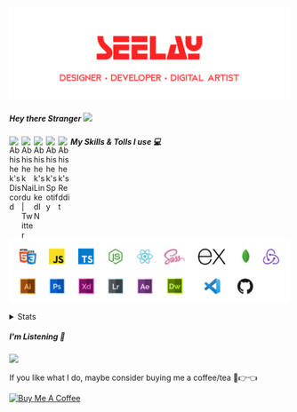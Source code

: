 [![banner](./images/seelay.svg)](https://seelay.in)

##### Hey there Stranger <img src="https://media.giphy.com/media/hvRJCLFzcasrR4ia7z/giphy.gif" width="25px">

<a href="https://discord.gg/XTW52Kt">
  <img align="left" alt="Abhishek's Discord" width="22px" src="https://raw.githubusercontent.com/peterthehan/peterthehan/master/assets/discord.svg" />
</a>
<a href="https://twitter.com/abhisheknaiidu">
  <img align="left" alt="Abhishek Naidu | Twitter" width="22px" src="https://raw.githubusercontent.com/peterthehan/peterthehan/master/assets/twitter.svg" />
</a>
<a href="https://www.linkedin.com/in/abhisheknaiidu/">
  <img align="left" alt="Abhishek's LinkedIN" width="22px" src="https://raw.githubusercontent.com/peterthehan/peterthehan/master/assets/linkedin.svg" />
</a>
<a href="https://open.spotify.com/user/e90fe4zsndbm6xoe2t7t8kogf?si=WaLKpwvWTle0btle2qPb6g">
  <img align="left" alt="Abhishek's Spotify" width="22px" src="https://raw.githubusercontent.com/peterthehan/peterthehan/master/assets/spotify.svg" />
</a>
<a href="https://www.reddit.com/user/geekyabhi/">
  <img align="left" alt="Abhishek's Reddit" width="22px" src="https://raw.githubusercontent.com/peterthehan/peterthehan/master/assets/reddit.svg" />
</a>

##### My Skills & Tolls I use 💻

[![banner](./images/skills&tools.svg)](https://seelay.in)

<details>
  <summary>Stats</summary>

---

![Aman Seelay's GitHub Stats](https://github-readme-stats.vercel.app/api?username=imseelay&count_private=true&show_icons=true&theme=nord)

##### Weekly development breakdown 📊

<!--START_SECTION:waka-->
![Profile Views](http://img.shields.io/badge/Profile%20Views-24-blue)

**🐱 My Github Data** 

> 🏆 126 Contributions in the Year 2021
 > 
> 📦 492.0 kB Used in Github's Storage 
 > 
> 🚫 Not Opted to Hire
 > 
> 📜 1 Public Repository 
 > 
> 🔑 70 Private Repositories  
 > 
**I'm a Night 🦉** 

```text
🌞 Morning    130 commits    ██████░░░░░░░░░░░░░░░░░░░   23.59% 
🌆 Daytime    43 commits     ██░░░░░░░░░░░░░░░░░░░░░░░   7.8% 
🌃 Evening    141 commits    ██████░░░░░░░░░░░░░░░░░░░   25.59% 
🌙 Night      237 commits    ██████████░░░░░░░░░░░░░░░   43.01%

```
📅 **I'm Most Productive on Thursday** 

```text
Monday       109 commits    █████░░░░░░░░░░░░░░░░░░░░   19.78% 
Tuesday      86 commits     ████░░░░░░░░░░░░░░░░░░░░░   15.61% 
Wednesday    42 commits     ██░░░░░░░░░░░░░░░░░░░░░░░   7.62% 
Thursday     138 commits    ██████░░░░░░░░░░░░░░░░░░░   25.05% 
Friday       68 commits     ███░░░░░░░░░░░░░░░░░░░░░░   12.34% 
Saturday     57 commits     ██░░░░░░░░░░░░░░░░░░░░░░░   10.34% 
Sunday       51 commits     ██░░░░░░░░░░░░░░░░░░░░░░░   9.26%

```


📊 **This Week I Spent My Time On** 

```text
⌚︎ Time Zone: Asia/Kolkata

💬 Programming Languages: 
Other                    14 hrs 39 mins      ███████████████████████░░   92.4% 
Markdown                 31 mins             ░░░░░░░░░░░░░░░░░░░░░░░░░   3.34% 
JavaScript               16 mins             ░░░░░░░░░░░░░░░░░░░░░░░░░   1.69% 
JSON                     10 mins             ░░░░░░░░░░░░░░░░░░░░░░░░░   1.07% 
YAML                     4 mins              ░░░░░░░░░░░░░░░░░░░░░░░░░   0.43%

🔥 Editors: 
Browser                  14 hrs 29 mins      ██████████████████████░░░   91.33% 
VS Code                  1 hr 22 mins        ██░░░░░░░░░░░░░░░░░░░░░░░   8.67%

🐱‍💻 Projects: 
ImSeelay                 6 hrs 10 mins       █████████░░░░░░░░░░░░░░░░   38.87% 
about                    4 hrs 13 mins       ██████░░░░░░░░░░░░░░░░░░░   26.59% 
COVID-19                 3 hrs 37 mins       █████░░░░░░░░░░░░░░░░░░░░   22.86% 
gh-update                59 mins             █░░░░░░░░░░░░░░░░░░░░░░░░   6.23% 
playing                  43 mins             █░░░░░░░░░░░░░░░░░░░░░░░░   4.53%

💻 Operating System: 
Windows                  15 hrs 52 mins      █████████████████████████   100.0%

```

**I Mostly Code in JavaScript** 

```text
JavaScript               46 repos            ████████████████░░░░░░░░░   65.71% 
TypeScript               11 repos            ████░░░░░░░░░░░░░░░░░░░░░   15.71% 
HTML                     7 repos             ██░░░░░░░░░░░░░░░░░░░░░░░   10.0% 
CSS                      3 repos             █░░░░░░░░░░░░░░░░░░░░░░░░   4.29% 
Vue                      2 repos             ░░░░░░░░░░░░░░░░░░░░░░░░░   2.86%

```


**Timeline**

![Chart not found](https://raw.githubusercontent.com/ImSeelay/ImSeelay/master/charts/bar_graph.png) 


<!--END_SECTION:waka-->

---

 </details>

##### I'm Listening 🎵

<object data="https://now-play.vercel.app/api/generate?uid=7a17a86e-d6b7-43b5-8d9c-1d6dae42a779" >

  <img src="https://now-play.vercel.app/api/generate?uid=7a17a86e-d6b7-43b5-8d9c-1d6dae42a779" />

</object>

<br />

If you like what I do, maybe consider buying me a coffee/tea 🥺👉👈

<a href="https://www.buymeacoffee.com/seelay" target="_blank"><img src="https://cdn.buymeacoffee.com/buttons/v2/default-red.png" alt="Buy Me A Coffee" width="150" ></a>
